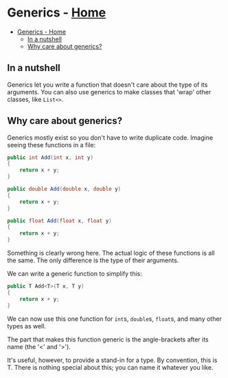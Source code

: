 <!-- title: Generics -->
# Generics - [Home](../index.md)

- [Generics - Home](#generics---home)
  - [In a nutshell](#in-a-nutshell)
  - [Why care about generics?](#why-care-about-generics)

## In a nutshell

Generics let you write a function that doesn't care about the type of its arguments.
You can also use generics to make classes that 'wrap' other classes, like `List<>`.

## Why care about generics?

Generics mostly exist so you don't have to write duplicate code. Imagine seeing these functions in a file:

```csharp
public int Add(int x, int y)
{
    return x + y;
}

public double Add(double x, double y)
{
    return x + y;
}

public float Add(float x, float y)
{
    return x + y;
}
```

Something is clearly wrong here. The actual logic of these functions is all the same. The only difference is the type of their arguments.

We can write a generic function to simplify this:

```csharp
public T Add<T>(T x, T y)
{
    return x + y;
}
```

We can now use this one function for `int`s, `double`s, `float`s, and many other types as well.

The part that makes this function generic is the angle-brackets after its name (the '<' and '>').

It's useful, however, to provide a stand-in for a type. By convention, this is T. There is nothing special about this; you can name it whatever you like.